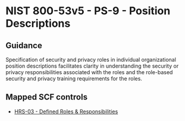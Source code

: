 # NIST 800-53v5 - PS-9 - Position Descriptions
## Guidance
Specification of security and privacy roles in individual organizational position descriptions facilitates clarity in understanding the security or privacy responsibilities associated with the roles and the role-based security and privacy training requirements for the roles.
## Mapped SCF controls
- [HRS-03 - Defined Roles & Responsibilities](../scf/hrs-03-definedroles&responsibilities.md)